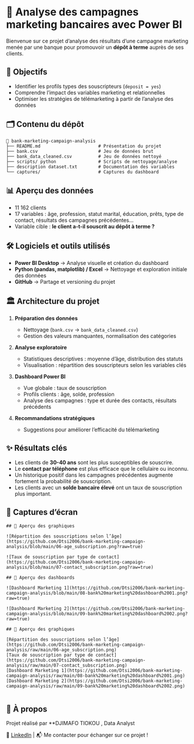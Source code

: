 # 💼 Analyse des campagnes marketing bancaires avec Power BI

Bienvenue sur ce projet d’analyse des résultats d’une campagne marketing menée par une banque pour promouvoir un **dépôt à terme** auprès de ses clients.

## 🎯 Objectifs

- Identifier les profils types des souscripteurs (`deposit = yes`)
- Comprendre l’impact des variables marketing et relationnelles
- Optimiser les stratégies de télémarketing à partir de l’analyse des données

## 🗂️ Contenu du dépôt

```
📁 bank-marketing-campaign-analysis
├── README.md                      # Présentation du projet
├── bank.csv                       # Jeu de données brut
├── bank_data_cleaned.csv          # Jeu de données nettoyé
├── scripts/ python                # Scripts de nettoyage/analyse 
├── description dataset.txt        # Documentation des variables
└── captures/                      # Captures du dashboard
```

## 📊 Aperçu des données

- 11 162 clients
- 17 variables : âge, profession, statut marital, éducation, prêts, type de contact, résultats des campagnes précédentes...
- Variable cible : **le client a-t-il souscrit au dépôt à terme ?**

## 🛠️ Logiciels et outils utilisés

- **Power BI Desktop** → Analyse visuelle et création du dashboard
- **Python (pandas, matplotlib) / Excel** → Nettoyage et exploration initiale des données
- **GitHub** → Partage et versioning du projet

## 🏛️ Architecture du projet

1. **Préparation des données**
   - Nettoyage (`bank.csv` → `bank_data_cleaned.csv`)
   - Gestion des valeurs manquantes, normalisation des catégories

2. **Analyse exploratoire**
   - Statistiques descriptives : moyenne d’âge, distribution des statuts
   - Visualisation : répartition des souscripteurs selon les variables clés

3. **Dashboard Power BI**
   - Vue globale : taux de souscription
   - Profils clients : âge, solde, profession
   - Analyse des campagnes : type et durée des contacts, résultats précédents

4. **Recommandations stratégiques**
   - Suggestions pour améliorer l’efficacité du télémarketing

## ✨ Résultats clés

- Les clients de **30-40 ans** sont les plus susceptibles de souscrire.
- Le **contact par téléphone** est plus efficace que le cellulaire ou inconnu.
- Un historique positif dans les campagnes précédentes augmente fortement la probabilité de souscription.
- Les clients avec un **solde bancaire élevé** ont un taux de souscription plus important.

## 📸 Captures d’écran

```
## 📸 Aperçu des graphiques

![Répartition des souscriptions selon l’âge](https://github.com/Dtsi2006/bank-marketing-campaign-analysis/blob/main/06-age_subscription.png?raw=true)

![Taux de souscription par type de contact](https://github.com/Dtsi2006/bank-marketing-campaign-analysis/blob/main/07-contact_subscription.png?raw=true)

## 📸 Aperçu des dashboards

![Dashboard Marketing 1](https://github.com/Dtsi2006/bank-marketing-campaign-analysis/blob/main/08-bank%20marketing%20dashboard%2001.png?raw=true)

![Dashboard Marketing 2](https://github.com/Dtsi2006/bank-marketing-campaign-analysis/blob/main/09-bank%20marketing%20dashboard%2002.png?raw=true)

## 📸 Aperçu des graphiques

[Répartition des souscriptions selon l’âge](https://github.com/Dtsi2006/bank-marketing-campaign-analysis/raw/main/06-age_subscription.png)
[Taux de souscription par type de contact](https://github.com/Dtsi2006/bank-marketing-campaign-analysis/raw/main/07-contact_subscription.png)
[Dashboard Marketing 1](https://github.com/Dtsi2006/bank-marketing-campaign-analysis/raw/main/08-bank%20marketing%20dashboard%2001.png)
[Dashboard Marketing 2](https://github.com/Dtsi2006/bank-marketing-campaign-analysis/raw/main/09-bank%20marketing%20dashboard%2002.png)


```

## 🚀 À propos

Projet réalisé par **DJIMAFO TIOKOU , Data Analyst  

🔗 [LinkedIn](https://www.linkedin.com/in/stephane-djimafo/) | 📬 Me contacter pour échanger sur ce projet !
